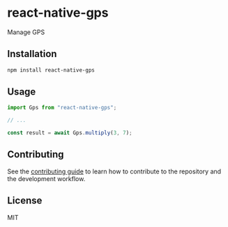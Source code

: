 # react-native-gps

Manage GPS

## Installation

```sh
npm install react-native-gps
```

## Usage

```js
import Gps from "react-native-gps";

// ...

const result = await Gps.multiply(3, 7);
```

## Contributing

See the [contributing guide](CONTRIBUTING.md) to learn how to contribute to the repository and the development workflow.

## License

MIT
